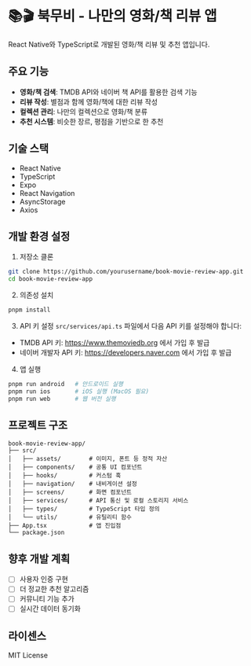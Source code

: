 # 📚🎬 북무비 - 나만의 영화/책 리뷰 앱

React Native와 TypeScript로 개발된 영화/책 리뷰 및 추천 앱입니다.

## 주요 기능

- **영화/책 검색**: TMDB API와 네이버 책 API를 활용한 검색 기능
- **리뷰 작성**: 별점과 함께 영화/책에 대한 리뷰 작성
- **컬렉션 관리**: 나만의 컬렉션으로 영화/책 분류
- **추천 시스템**: 비슷한 장르, 평점을 기반으로 한 추천

## 기술 스택

- React Native
- TypeScript
- Expo
- React Navigation
- AsyncStorage
- Axios

## 개발 환경 설정

1. 저장소 클론

```bash
git clone https://github.com/yourusername/book-movie-review-app.git
cd book-movie-review-app
```

2. 의존성 설치

```bash
pnpm install
```

3. API 키 설정
   `src/services/api.ts` 파일에서 다음 API 키를 설정해야 합니다:

- TMDB API 키: https://www.themoviedb.org 에서 가입 후 발급
- 네이버 개발자 API 키: https://developers.naver.com 에서 가입 후 발급

4. 앱 실행

```bash
pnpm run android   # 안드로이드 실행
pnpm run ios       # iOS 실행 (MacOS 필요)
pnpm run web       # 웹 버전 실행
```

## 프로젝트 구조

```
book-movie-review-app/
├── src/
│   ├── assets/        # 이미지, 폰트 등 정적 자산
│   ├── components/    # 공통 UI 컴포넌트
│   ├── hooks/         # 커스텀 훅
│   ├── navigation/    # 내비게이션 설정
│   ├── screens/       # 화면 컴포넌트
│   ├── services/      # API 통신 및 로컬 스토리지 서비스
│   ├── types/         # TypeScript 타입 정의
│   └── utils/         # 유틸리티 함수
├── App.tsx            # 앱 진입점
└── package.json
```

## 향후 개발 계획

- [ ] 사용자 인증 구현
- [ ] 더 정교한 추천 알고리즘
- [ ] 커뮤니티 기능 추가
- [ ] 실시간 데이터 동기화

## 라이센스

MIT License

